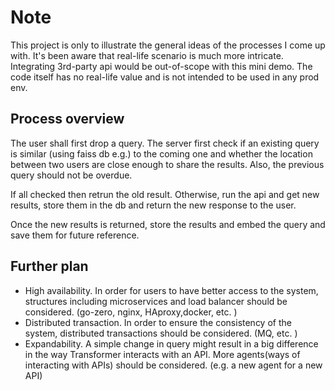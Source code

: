 # Note
This project is only to illustrate the general ideas of the processes I come up with. It's been aware that real-life scenario is much more intricate. Integrating 3rd-party api would be out-of-scope with this mini demo. The code itself has no real-life value and is not intended to be used in any prod env. 

## Process overview
The user shall first drop a query. The server first check if an existing query is similar (using faiss db e.g.) to the coming one and whether the location between two users are close enough to share the results. Also, the previous query should not be overdue.

If all checked then retrun the old result. Otherwise, run the api and get new results, store them in the db and return the new response to the user.

Once the new results is returned, store the results and embed the query and save them for future reference. 

## Further plan
- High availability. In order for users to have better access to the system, structures including microservices and load balancer should be considered. (go-zero, nginx, HAproxy,docker, etc. )
- Distributed transaction. In order to ensure the consistency of the system, distributed transactions should be considered. (MQ, etc. )
- Expandability. A simple change in query might result in a big difference in the way Transformer interacts with an API. More agents(ways of interacting with APIs) should be considered. (e.g. a new agent for a new API)

